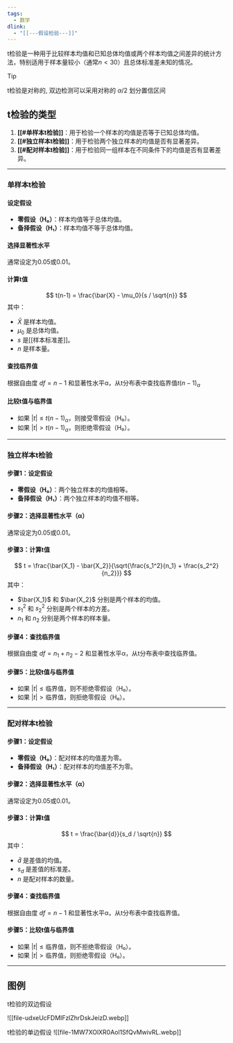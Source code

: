 ```yaml
---
tags:
  - 数学
dlink:
  - "[[---假设检验---]]"
---
```

t检验是一种用于比较样本均值和已知总体均值或两个样本均值之间差异的统计方法，特别适用于样本量较小（通常$n<30$）且总体标准差未知的情况。

>[!tip]
> t检验是对称的, 双边检测可以采用对称的 $\alpha/2$ 划分置信区间

## t检验的类型
1. **[[#单样本t检验]]**：用于检验一个样本的均值是否等于已知总体均值。
2. **[[#独立样本t检验]]**：用于检验两个独立样本的均值是否有显著差异。
3. **[[#配对样本t检验]]**：用于检验同一组样本在不同条件下的均值是否有显著差异。

---
### 单样本t检验

#### 设定假设
- **零假设（H₀）**：样本均值等于总体均值。
- **备择假设（H₁）**：样本均值不等于总体均值。

#### 选择显著性水平
通常设定为0.05或0.01。

#### 计算t值
$$ t(n-1) = \frac{\bar{X} - \mu_0}{s / \sqrt{n}} $$
其中：
- $\bar{X}$ 是样本均值。
- $\mu_0$ 是总体均值。
- $s$ 是[[样本标准差]]。
- $n$ 是样本量。

#### 查找临界值
根据自由度 $df = n - 1$ 和显著性水平α，从t分布表中查找临界值$t(n-1)_\alpha$

#### 比较t值与临界值
- 如果 $|t| \leq t(n-1)_\alpha$，则接受零假设（H₀）。
- 如果 $|t| > t(n-1)_\alpha$，则拒绝零假设（H₀）。

---
### 独立样本t检验

#### 步骤1：设定假设
- **零假设（H₀）**：两个独立样本的均值相等。
- **备择假设（H₁）**：两个独立样本的均值不相等。

#### 步骤2：选择显著性水平（α）
通常设定为0.05或0.01。

#### 步骤3：计算t值
$$ t = \frac{\bar{X_1} - \bar{X_2}}{\sqrt{\frac{s_1^2}{n_1} + \frac{s_2^2}{n_2}}} $$
其中：
- $\bar{X_1}$ 和 $\bar{X_2}$ 分别是两个样本的均值。
- $s_1^2$ 和 $s_2^2$ 分别是两个样本的方差。
- $n_1$ 和 $n_2$ 分别是两个样本的样本量。

#### 步骤4：查找临界值
根据自由度 $df = n_1 + n_2 - 2$ 和显著性水平α，从t分布表中查找临界值。

#### 步骤5：比较t值与临界值
- 如果 $|t| \leq \text{临界值}$，则不拒绝零假设（H₀）。
- 如果 $|t| > \text{临界值}$，则拒绝零假设（H₀）。

---
### 配对样本t检验

#### 步骤1：设定假设
- **零假设（H₀）**：配对样本的均值差为零。
- **备择假设（H₁）**：配对样本的均值差不为零。

#### 步骤2：选择显著性水平（α）
通常设定为0.05或0.01。

#### 步骤3：计算t值
$$ t = \frac{\bar{d}}{s_d / \sqrt{n}} $$
其中：
- $\bar{d}$ 是差值的均值。
- $s_d$ 是差值的标准差。
- $n$ 是配对样本的数量。

#### 步骤4：查找临界值
根据自由度 $df = n - 1$ 和显著性水平α，从t分布表中查找临界值。

#### 步骤5：比较t值与临界值
- 如果 $|t| \leq \text{临界值}$，则不拒绝零假设（H₀）。
- 如果 $|t| > \text{临界值}$，则拒绝零假设（H₀）。


---
## 图例
t检验的双边假设

![[file-udxeUcFDMIFzlZhrDskJeizD.webp]]

t检验的单边假设
![[file-1MW7XOlXR0Aol1SfQvMwivRL.webp]]